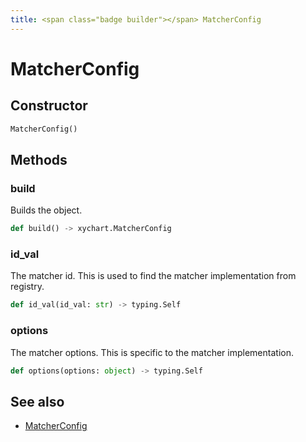 ```yaml
---
title: <span class="badge builder"></span> MatcherConfig
---
```

# <span class="badge builder"></span> MatcherConfig

## Constructor

```python
MatcherConfig()
```
## Methods

### <span class="badge object-method"></span> build

Builds the object.

```python
def build() -> xychart.MatcherConfig
```

### <span class="badge object-method"></span> id_val

The matcher id. This is used to find the matcher implementation from registry.

```python
def id_val(id_val: str) -> typing.Self
```

### <span class="badge object-method"></span> options

The matcher options. This is specific to the matcher implementation.

```python
def options(options: object) -> typing.Self
```

## See also

 * <span class="badge object-type-class"></span> [MatcherConfig](./object-MatcherConfig.md)
